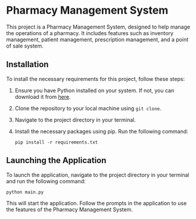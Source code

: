 # Pharmacy Management System

This project is a Pharmacy Management System, designed to help manage the operations of a pharmacy. It includes features such as inventory management, patient management, prescription management, and a point of sale system.

## Installation

To install the necessary requirements for this project, follow these steps:

1. Ensure you have Python installed on your system. If not, you can download it from [here](https://www.python.org/downloads/).

2. Clone the repository to your local machine using `git clone`.

3. Navigate to the project directory in your terminal.

4. Install the necessary packages using pip. Run the following command:
   ```
   pip install -r requirements.txt
   ```

## Launching the Application

To launch the application, navigate to the project directory in your terminal and run the following command:

```
python main.py
```

This will start the application. Follow the prompts in the application to use the features of the Pharmacy Management System.
